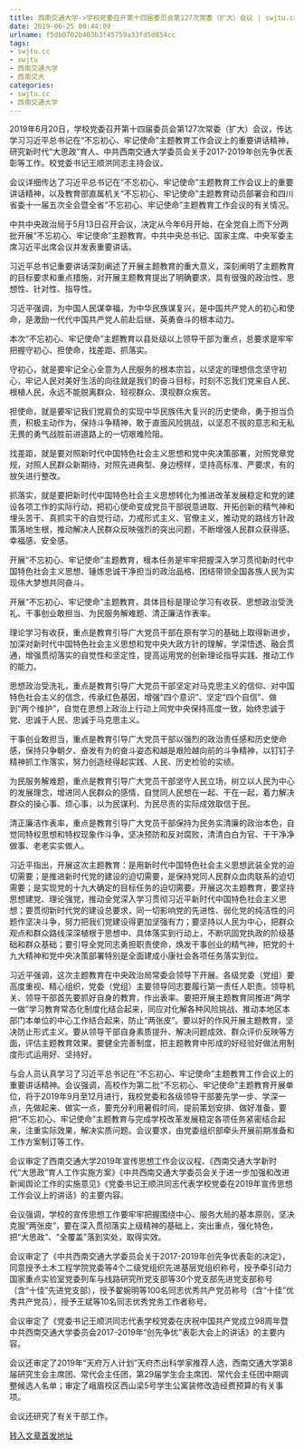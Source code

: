 ```yaml
---
title: 西南交通大学->学校党委召开第十四届委员会第127次常委（扩大）会议 | swjtu.cc
date: 2019-06-25 00:44:09
urlname: f5db0702b403b3f45759a33fd5d854cc
tags: 
- swjtu.cc
- swjtu
- 西南交通大学
- 西南交大
categories:
- swjtu.cc
- 西南交通大学
---
```



2019年6月20日，学校党委召开第十四届委员会第127次常委（扩大）会议，传达学习习近平总书记在“不忘初心、牢记使命”主题教育工作会议上的重要讲话精神，研究新时代“大思政”育人、中共西南交通大学委员会关于2017-2019年创先争优表彰等工作。校党委书记王顺洪同志主持会议。

会议详细传达了习近平总书记在“不忘初心、牢记使命”主题教育工作会议上的重要讲话精神，以及教育部直属机关“不忘初心、牢记使命”主题教育动员部署会和四川省委十一届五次全会暨全省“不忘初心、牢记使命”主题教育工作会议的有关情况。

中共中央政治局于5月13日召开会议，决定从今年6月开始，在全党自上而下分两批开展“不忘初心、牢记使命”主题教育。中共中央总书记、国家主席、中央军委主席习近平出席会议并发表重要讲话。

习近平总书记重要讲话深刻阐述了开展主题教育的重大意义，深刻阐明了主题教育的目标要求和重点措施，对开展主题教育提出了明确要求，具有很强的政治性、思想性、针对性、指导性。

习近平强调，为中国人民谋幸福，为中华民族谋复兴，是中国共产党人的初心和使命，是激励一代代中国共产党人前赴后继、英勇奋斗的根本动力。

本次“不忘初心、牢记使命”主题教育以县处级以上领导干部为重点，总要求是牢牢把握守初心、担使命，找差距、抓落实。

守初心，就是要牢记全心全意为人民服务的根本宗旨，以坚定的理想信念坚守初心，牢记人民对美好生活的向往就是我们的奋斗目标，时刻不忘我们党来自人民、根植人民，永远不能脱离群众、轻视群众、漠视群众疾苦。

担使命，就是要牢记我们党肩负的实现中华民族伟大复兴的历史使命，勇于担当负责，积极主动作为，保持斗争精神，敢于直面风险挑战，以坚忍不拔的意志和无私无畏的勇气战胜前进道路上的一切艰难险阻。

找差距，就是要对照新时代中国特色社会主义思想和党中央决策部署，对照党章党规，对照人民群众新期待，对照先进典型、身边榜样，坚持高标准、严要求，有的放矢进行整改。

抓落实，就是要把新时代中国特色社会主义思想转化为推进改革发展稳定和党的建设各项工作的实际行动，把初心使命变成党员干部锐意进取、开拓创新的精气神和埋头苦干、真抓实干的自觉行动，力戒形式主义、官僚主义，推动党的路线方针政策落地生根，推动解决人民群众反映强烈的突出问题，不断增强人民群众获得感、幸福感、安全感。

开展“不忘初心、牢记使命”主题教育，根本任务是牢牢把握深入学习贯彻新时代中国特色社会主义思想、锤炼忠诚干净担当的政治品格、团结带领全国各族人民为实现伟大梦想共同奋斗。

开展“不忘初心、牢记使命”主题教育，具体目标是理论学习有收获、思想政治受洗礼、干事创业敢担当、为民服务解难题、清正廉洁作表率。

理论学习有收获，重点是教育引导广大党员干部在原有学习的基础上取得新进步，加深对新时代中国特色社会主义思想和党中央大政方针的理解，学深悟透、融会贯通，增强贯彻落实的自觉性和坚定性，提高运用党的创新理论指导实践、推动工作的能力。

思想政治受洗礼，重点是教育引导广大党员干部坚定对马克思主义的信仰、对中国特色社会主义的信念，传承红色基因，增强“四个意识”、坚定“四个自信”、做到“两个维护”，自觉在思想上政治上行动上同党中央保持高度一致，始终忠诚于党、忠诚于人民、忠诚于马克思主义。

干事创业敢担当，重点是教育引导广大党员干部以强烈的政治责任感和历史使命感，保持只争朝夕、奋发有为的奋斗姿态和越是艰险越向前的斗争精神，以钉钉子精神抓工作落实，努力创造经得起实践、人民、历史检验的实绩。

为民服务解难题，重点是教育引导广大党员干部坚守人民立场，树立以人民为中心的发展理念，增进同人民群众的感情，自觉同人民想在一起、干在一起，着力解决群众的操心事、烦心事，以为民谋利、为民尽责的实际成效取信于民。

清正廉洁作表率，重点是教育引导广大党员干部保持为民务实清廉的政治本色，自觉同特权思想和特权现象作斗争，坚决预防和反对腐败，清清白白为官、干干净净做事、老老实实做人。

习近平指出，开展这次主题教育：是用新时代中国特色社会主义思想武装全党的迫切需要；是推进新时代党的建设的迫切需要，是保持党同人民群众血肉联系的迫切需要；是实现党的十九大确定的目标任务的迫切需要。开展这次主题教育，要坚持思想建党、理论强党，推动全党深入学习贯彻习近平新时代中国特色社会主义思想；要贯彻新时代党的建设总要求，同一切影响党的先进性、弱化党的纯洁性的问题作坚决斗争，努力把我们党建设得更加坚强有力；要坚持以人民为中心，把群众观点和群众路线深深植根于思想中、具体落实到行动上，不断巩固党执政的阶级基础和群众基础；要引导全党同志勇担职责使命，焕发干事创业的精气神，把党的十九大精神和党中央决策部署特别是全面建成小康社会各项任务落实到位。

习近平强调，这次主题教育在中央政治局常委会领导下开展。各级党委（党组）要高度重视、精心组织，党委（党组）主要领导同志要履行第一责任人职责。领导机关、领导干部首先要抓好自身的教育，作出表率。要把开展主题教育同推进“两学一做”学习教育常态化制度化结合起来，同应对化解各种风险挑战、推动本地区本部门本单位的中心工作结合起来，防止“两张皮”。要以好的作风开展主题教育，坚决防止形式主义。要从领导干部自身素质提升、解决问题成效、群众评价反映等方面，评估主题教育效果。要健全完善制度，把主题教育中形成的好经验好做法用制度形式运用好、坚持好。

与会人员认真学习了习近平总书记在“不忘初心、牢记使命”主题教育工作会议上的重要讲话精神。会议强调，高校作为第二批“不忘初心、牢记使命”主题教育开展单位，将于2019年9月至12月进行，我校党委和各级领导干部要先学一步、学深一点，先做起来、做实一点，要充分利用暑假时间，提前策划安排、做好准备，要把“不忘初心、牢记使命”主题教育与完成学校改革发展稳定各项任务紧密结合起来，注重实际效果，解决实质问题。会议要求，由党委组织部牵头开展前期准备和工作方案制订等工作。

会议审定了西南交通大学2019年宣传思想工作会议议程、《西南交通大学新时代“大思政”育人工作实施方案》《中共西南交通大学委员会关于进一步加强和改进新闻舆论工作的实施意见》《党委书记王顺洪同志代表学校党委在2019年宣传思想工作会议上的讲话》的主要内容。

会议强调，学校的宣传思想工作要牢牢把握围绕中心、服务大局的基本原则，坚决克服“两张皮”，要在深入贯彻落实上级精神的基础上，突出重点，强化特色，把“大思政”、“全覆盖”落到实处，取得实效。

会议审定了《中共西南交通大学委员会关于2017-2019年创先争优表彰的决定》，同意授予土木工程学院党委等4个二级党组织先进基层党组织称号，授予牵引动力国家重点实验室党委列车与线路研究所党支部等30个党支部先进党支部称号（含“十佳”先进党支部），授予翟婉明等100名同志优秀共产党员称号（含“十佳”优秀共产党员），授予王斌等10名同志优秀党务工作者称号。

会议审定了《党委书记王顺洪同志代表学校党委在庆祝中国共产党成立98周年暨中共西南交通大学委员会2017-2019年“创先争优”表彰大会上的讲话》的主要内容。

会议还审定了2019年“天府万人计划”天府杰出科学家推荐人选，西南交通大学第8届研究生会主席团、常代会主任团，第29届学生会主席团、常代会主任团中期调整候选人名单；审定了峨眉校区西山梁5号学生公寓装修改造经费预算的有关事项。

会议还研究了有关干部工作。





[转入文章首发地址](https://news.swjtu.edu.cn/shownews-18612.shtml)